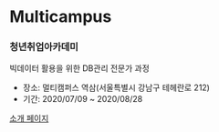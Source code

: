 # Multicampus
### 청년취업아카데미

빅데이터 활용을 위한 DB관리 전문가 과정

* 장소: 멀티캠퍼스 역삼(서울특별시 강남구 테헤란로 212)
* 기간: 2020/07/09 ~ 2020/08/28

[소개 페이지](https://www.multicampus.com/system/attach/image/GgO6PMs32TPyiyhyM1dv/DbLE5bN1OFbxaM1vm9KLmUduZ)
